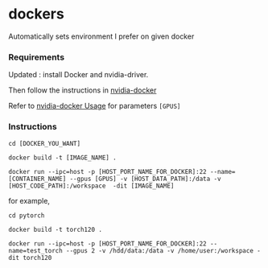 # dockers
Automatically sets environment I prefer on given docker

### Requirements
Updated : install Docker and nvidia-driver.

Then follow the instructions in [nvidia-docker](https://github.com/NVIDIA/nvidia-docker)

Refer to [nvidia-docker Usage](https://github.com/NVIDIA/nvidia-docker#usage) for parameters `[GPUS]`

### Instructions
```
cd [DOCKER_YOU_WANT]

docker build -t [IMAGE_NAME] .

docker run --ipc=host -p [HOST_PORT_NAME_FOR_DOCKER]:22 --name=[CONTAINER_NAME] --gpus [GPUS] -v [HOST_DATA_PATH]:/data -v [HOST_CODE_PATH]:/workspace  -dit [IMAGE_NAME]
```

for example,
```
cd pytorch

docker build -t torch120 .

docker run --ipc=host -p [HOST_PORT_NAME_FOR_DOCKER]:22 --name=test_torch --gpus 2 -v /hdd/data:/data -v /home/user:/workspace -dit torch120
```
